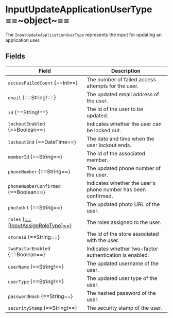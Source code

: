 # InputUpdateApplicationUserType ==~object~==

The `InputUpdateApplicationUserType` represents the input for updating an application user. 

## Fields

| Field                                  | Description                                                 |
|----------------------------------------|-------------------------------------------------------------|
| `accessFailedCount` {==Int==}          | The number of failed access attempts for the user.           |
| `email` {==String!==}                   | The updated email address of the user.                      |
| `id` {==String!==}                      | The Id of the user to be updated.                           |
| `lockoutEnabled` {==Boolean==}         | Indicates whether the user can be locked out.               |
| `lockoutEnd` {==DateTime==}            | The date and time when the user lockout ends.               |
| `memberId` {==String==}                | The Id of the associated member.                            |
| `phoneNumber` {==String==}             | The updated phone number of the user.                       |
| `phoneNumberConfirmed` {==Boolean==}   | Indicates whether the user's phone number has been confirmed. |
| `photoUrl` {==String==}                | The updated photo URL of the user.                          |
| `roles` [{==[InputAssignRoleType]==}](../Objects/InputAssignRoleType.md)| The roles assigned to the user.|
| `storeId` {==String==}                 | The Id of the store associated with the user.               |
| `twoFactorEnabled` {==Boolean==}       | Indicates whether two-factor authentication is enabled.      |
| `userName` {==String!==}                | The updated username of the user.                           |
| `userType` {==String!==}                | The updated user type of the user.                          |
| `passwordHash` {==String==}            | The hashed password of the user.                            |
| `securityStamp` {==String!==}           | The security stamp of the user.                             |

